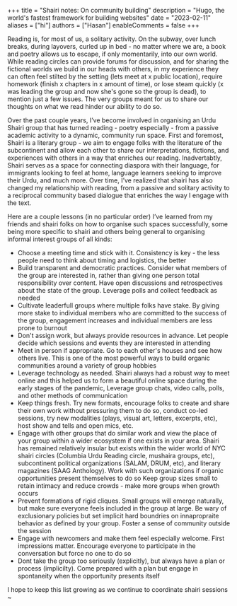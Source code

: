 +++
title = "Shairi notes: On community building"
description = "Hugo, the world's fastest framework for building websites"
date = "2023-02-11"
aliases = ["hi"]
authors = ["Hasan"]
enableComments = false
+++


Reading is, for most of us, a solitary activity. On the subway, over lunch breaks, during layovers, curled up in bed - no matter where we are, a book and poetry allows us to escape, if only momentarily, into our own world. While reading circles can provide forums for discussion, and for sharing the fictional worlds we build in our heads with others, in my experience they can often feel stilted by the setting (lets meet at x public location), require homework (finish x chapters in x amount of time), or lose steam quickly (x was leading the group and now she's gone so the group is dead), to mention just a few issues. The very groups meant for us to share our thoughts on what we read hinder our ability to do so. 

Over the past couple years, I’ve become involved in organising an Urdu Shairi group that has turned reading - poetry especially - from a passive academic activity to a dynamic, community run space. First and foremost, Shairi is a literary group - we aim to engage folks with the literature of the subcontinent and allow each other to share our interpretations, fictions, and experiences with others in a way that enriches our reading. Inadvertabtly, Shairi serves as a space for connecting diaspora with their language, for immigrants looking to feel at home, language learners seeking to improve their Urdu, and much more. Over time, I’ve realized that shairi has also changed my relationship with reading, from a passive and solitary activity to a reciprocal community based dialogue that enriches the way I engage with the text. 

Here are a couple lessons (in no particular order) I’ve learned from my friends and shairi folks on how to organise such spaces successfully, some being more specific to shairi and others being general to organising informal interest groups of all kinds:

- Choose a meeting time and stick with it. Consistency is key - the less people need to think about timing and logistics, the better
- Build transparent and democratic practices. Consider what members of the group are interested in, rather than giving one person total responsibility over content. Have open discussions and retrospectives about the state of the group. Leverage polls and collect feedback as needed
- Cultivate leaderfull groups where multiple folks have stake. By giving more stake to individual members who are committed to the success of the group, engagement increases and individual members are less prone to burnout
- Don't assign work, but always provide resources in advance. Let people decide which sessions and events they are interested in attending
- Meet in person if appropriate. Go to each other's houses and see how others live. This is one of the most powerful ways to build organic communities around a variety of group hobbies
- Leverage technology as needed. Shairi always had a robust way to meet online and this helped us to form a beautiful online space during the early stages of the pandemic, Leverage group chats, video calls, polls, and other methods of communication
- Keep things fresh. Try new formats, encourage folks to create and share their own work without pressuring them to do so, conduct co-led sessions, try new modalities (plays, visual art, letters, excerpts, etc), host show and tells and open mics, etc. 
- Engage with other groups that do similar work and view the place of your group within a wider ecosystem if one exists in your area. Shairi has remained relatively insular but exists within the wider world of NYC shairi circles (Columbia Urdu Reading circle, mushaira groups, etc), subcontinent political organizations (SALAM, DRUM, etc), and literary magazines (SAAG Anthology). Work with such organizations if organic opportunities present themselves to do so
Keep group sizes small to retain intimacy and reduce crowds - make more groups when growth occurs
- Prevent formations of rigid cliques. Small groups will emerge naturally, but make sure everyone feels included in the group at large. Be wary of exclusionary policies but set implicit hard boundries on innapropraite behavior as defined by your group. Foster a sense of community outside the session
- Engage with newcomers and make them feel especially welcome. First impressions matter. Encourage everyone to participate in the conversation but force no one to do so
- Dont take the group too seriously (explicitly), but always have a plan or process (implicilty). Come prepared with a plan but engage in spontaneity when the opportunity presents itself 

I hope to keep this list growing as we continue to coordinate shairi sessions ~
